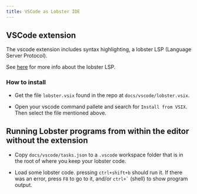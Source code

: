 ```yaml
---
title: VSCode as Lobster IDE
---
```


VSCode extension
-------------------
The vscode extension includes syntax highlighting, 
a lobster LSP (Language Server Protocol).

See [here](lsp.html) for more info about the lobster LSP.

### How to install
-  Get the file `lobster.vsix` found in the repo at `docs/vscode/lobster.vsix`.

-  Open your vscode command pallete and search for `Install from VSIX`. Then select the file mentioned above.


Running Lobster programs from within the editor without the extension
-----------------------------------------------

-   Copy `docs/vscode/tasks.json` to a `.vscode` workspace folder that
    is in the root of where you keep your lobster code.

-   Load some lobster code. pressing `ctrl+shift+b` should run it. If there was
    an error, press `F8` to go to it, and/or `` ctrl+` `` (shell) to show
    program output.